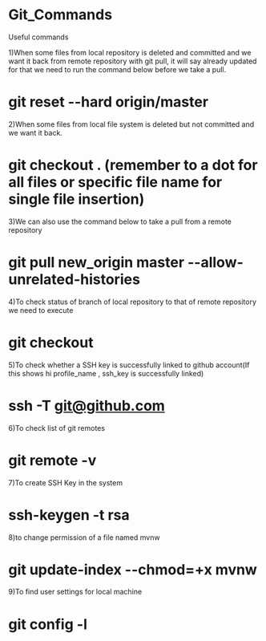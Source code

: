 # Git_Commands

Useful commands

1)When some files from local repository is deleted and committed and we want it back from remote repository with git pull, it will say already updated for that we need to run the command below before we take a pull.
# git reset --hard origin/master

2)When some files from local file system is deleted but not committed and we want it back.
# git checkout .            (remember to a dot for all files or specific file name for single file insertion)

3)We can also use the command below to take a pull from a remote repository
# git pull new_origin master --allow-unrelated-histories 

4)To check status of branch of local repository to that of remote repository we need to execute 
# git checkout

5)To check whether a SSH key is successfully linked to github account(If this shows hi profile_name , ssh_key is successfully linked)
# ssh -T git@github.com

6)To check list of git remotes
# git remote -v

7)To create SSH Key in the system
# ssh-keygen -t rsa

8)to change permission of a file named mvnw
# git update-index --chmod=+x mvnw

9)To find user settings for local machine
# git config -l
